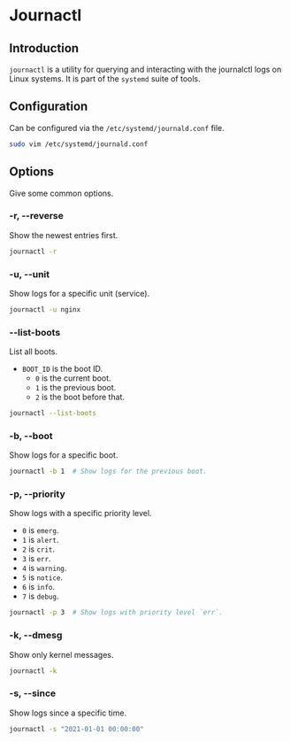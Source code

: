 # Journactl

## Introduction

`journactl` is a utility for querying and interacting with the journalctl logs on Linux systems. It is part of the `systemd` suite of tools.

## Configuration

Can be configured via the `/etc/systemd/journald.conf` file.

```bash
sudo vim /etc/systemd/journald.conf
```

## Options

Give some common options.

### -r, --reverse

Show the newest entries first.

```bash
journactl -r
```

### -u, --unit

Show logs for a specific unit (service).

```bash
journactl -u nginx
```

### --list-boots

List all boots.
- `BOOT_ID` is the boot ID.
  - `0` is the current boot.
  - `1` is the previous boot.
  - `2` is the boot before that.
 

```bash
journactl --list-boots
```

### -b, --boot

Show logs for a specific boot.

```bash
journactl -b 1  # Show logs for the previous boot.
```

### -p, --priority

Show logs with a specific priority level.
- `0` is `emerg`.
- `1` is `alert`.
- `2` is `crit`.
- `3` is `err`.
- `4` is `warning`.
- `5` is `notice`.
- `6` is `info`.
- `7` is `debug`.

```bash
journactl -p 3  # Show logs with priority level `err`.
```

### -k, --dmesg

Show only kernel messages.

```bash
journactl -k
```

### -s, --since

Show logs since a specific time.

```bash
journactl -s "2021-01-01 00:00:00"
```
